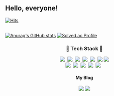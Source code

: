 <h2>Hello, everyone!</h2>

[![Hits](https://hits.seeyoufarm.com/api/count/incr/badge.svg?url=https%3A%2F%2Fgithub.com%2Fhyeonhe&count_bg=%23F3E74E&title_bg=%23555555&icon=&icon_color=%23E7E7E7&title=hits&edge_flat=false)](https://hits.seeyoufarm.com)<br><br>
<p align='center'>
  
 [![Anurag's GitHub stats](https://github-readme-stats.vercel.app/api?username=hyeonhe&theme=cobalt)](https://github.com/anuraghazra/github-readme-stats)
[![Solved.ac Profile](http://mazassumnida.wtf/api/v2/generate_badge?boj=wifi20143)](https://solved.ac/wifi20143/)
</p>


<h3 align='center'> 🔧 Tech Stack 🔧</h3>


<p align='center'>
  <img src="https://img.shields.io/badge/React-61DAFB?style=for-the-badge&logo=React&logoColor=white"/></a>&nbsp
  <img src="https://img.shields.io/badge/Next.js-000000?style=for-the-badge&logo=Next.js&logoColor=white"/></a>&nbsp
  <img src="https://img.shields.io/badge/JavaScript-F7DF1E?style=for-the-badge&logo=JavaScript&logoColor=white"/></a>&nbsp 
  <img src="https://img.shields.io/badge/HTML5-E34F26?style=for-the-badge&logo=HTML5&logoColor=white"/></a>&nbsp 
  <img src="https://img.shields.io/badge/CSS3-1572B6?style=for-the-badge&logo=CSS3&logoColor=white"/></a>&nbsp 
  <img src="https://img.shields.io/badge/Python-3776AB?style=for-the-badge&logo=Python&logoColor=white"/></a>
  <img src="https://img.shields.io/badge/Android-3DDC84?style=for-the-badge&logo=Android&logoColor=white"/></a><br>  
  <img src="https://img.shields.io/badge/VisualStudioCode-007ACC?style=for-the-badge&logo=VisualStudioCode&logoColor=white"/></a>&nbsp
  <img src="https://img.shields.io/badge/IntelliJ IDEA-000000?style=for-the-badge&logo=IntelliJ IDEA&logoColor=white"/></a>&nbsp
  <img src="https://img.shields.io/badge/Jupyter-F37626?style=for-the-badge&logo=Jupyter&logoColor=white"/></a>&nbsp
  <img src="https://img.shields.io/badge/Android Studio-3DDC84?style=for-the-badge&logo=Android Studio&logoColor=white"/></a>&nbsp
  <img src="https://img.shields.io/badge/MySQL-4479A1?style=for-the-badge&logo=MySQL&logoColor=white"/></a> &nbsp
</p>

<h4 align='center'>My Blog</h4>
<p align='center'>
<a href="https://tooy.tistory.com" >
<img src="https://img.shields.io/badge/Tistory-000000?style=for-the-badge&logo=Tistory&logoColor=white"/></a>
<a href="https://velog.io/@notnavi">
<img src="https://img.shields.io/badge/Velog-20C997?style=for-the-badge&logo=Velog&logoColor=white" /></a>
</a>
</p>


